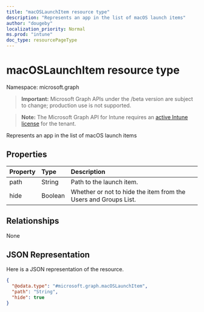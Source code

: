 ```yaml
---
title: "macOSLaunchItem resource type"
description: "Represents an app in the list of macOS launch items"
author: "dougeby"
localization_priority: Normal
ms.prod: "intune"
doc_type: resourcePageType
---
```


# macOSLaunchItem resource type

Namespace: microsoft.graph

> **Important:** Microsoft Graph APIs under the /beta version are subject to change; production use is not supported.

> **Note:** The Microsoft Graph API for Intune requires an [active Intune license](https://go.microsoft.com/fwlink/?linkid=839381) for the tenant.

Represents an app in the list of macOS launch items

## Properties
|Property|Type|Description|
|:---|:---|:---|
|path|String|Path to the launch item.|
|hide|Boolean|Whether or not to hide the item from the Users and Groups List.|

## Relationships
None

## JSON Representation
Here is a JSON representation of the resource.
<!-- {
  "blockType": "resource",
  "@odata.type": "microsoft.graph.macOSLaunchItem"
}
-->
``` json
{
  "@odata.type": "#microsoft.graph.macOSLaunchItem",
  "path": "String",
  "hide": true
}
```






